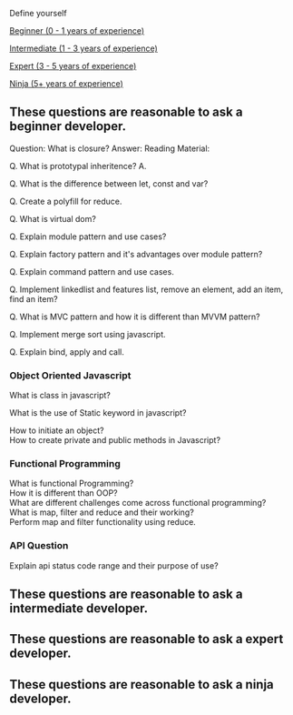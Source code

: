 Define yourself

[Beginner (0 - 1 years of experience)]()

[Intermediate (1 - 3 years of experience)]()

[Expert (3 - 5 years of experience)]()

[Ninja (5+ years of experience)]()




## These questions are reasonable to ask a beginner developer.

Question: What is closure?
Answer: 
Reading Material: 

 Q. What is prototypal inheritence? 
 A. 

 Q. What is the difference between let, const and var? 

 Q. Create a polyfill for reduce.

 Q. What is virtual dom? 

 Q. Explain module pattern and use cases? 

 Q. Explain factory pattern and it's advantages over module pattern?

 Q. Explain command pattern and use cases.

 Q. Implement linkedlist and features list, remove an element, add an item, find an item? 

 Q. What is MVC pattern and how it is different than MVVM pattern? 

 Q. Implement merge sort using javascript. 

 Q. Explain bind, apply and call.
 
 
 
### Object Oriented Javascript
 What is class in javascript?
 
 What is the use of Static keyword in javascript? 
 
 How to initiate an object?   
 How to create private and public methods in Javascript?   
 
 
### Functional Programming
 What is functional Programming?  
 How it is different than OOP?   
 What are different challenges come across functional programming?   
 What is map, filter and reduce and their working?   
 Perform map and filter functionality using reduce.   
 
 
 
### API Question
 Explain api status code range and their purpose of use?  
 
 
 ## These questions are reasonable to ask a intermediate developer.
 
 ## These questions are reasonable to ask a expert developer.
 
 ## These questions are reasonable to ask a ninja developer.



